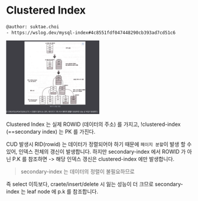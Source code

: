 # Clustered Index

```
@author: suktae.choi
- https://wslog.dev/mysql-index#4c8551fdf047448290cb393ad7cd51c6
```

<img src="1.png" width="50%">

Clustered Index 는 실제 ROWID (데이터의 주소) 를 가지고, !clustered-index (==secondary index) 는 PK 를 가진다.

CUD 발생시 RID(rowid) 는 데이터가 정렬되어야 하기 때문에 `페이지 분할`이 발생 할 수 있어, 인덱스 전체의 갱신이 발생합니다.
하지만 secondary-index 에서 ROWID 가 아닌 P.K 를 참조하면 -> 해당 인덱스 갱신은 clustered-index 에만 발생합니다.

> secondary-index 는 데이터의 정렬이 불필요하므로

즉 select 이득보다, craete/insert/delete 시 잃는 성능이 더 크므로 secondary-index 는 leaf node 에 p.k 를 참조합니다.